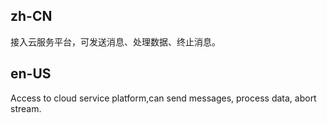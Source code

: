 ## zh-CN

接入云服务平台，可发送消息、处理数据、终止消息。

## en-US

Access to cloud service platform,can send messages, process data, abort stream.
